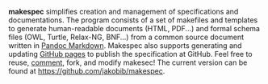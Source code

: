 **makespec** simplifies creation and management of specifications and
documentations. The program consists of a set of makefiles and templates to
generate human-readable documents (HTML, PDF...) and formal schema files (OWL,
Turtle, Relax-NG, BNF...) from a common source document written in [Pandoc
Markdown](http://johnmacfarlane.net/pandoc/demo/example9/pandocs-markdown.html).
Makespec also supports generating and updating [GitHub
pages](http://pages.github.com/) to publish the specification at GitHub. Feel
free to reuse, [comment](https://github.com/jakobib/makespec/issues), fork, and
modify makesec! The current version can be found at
<https://github.com/jakobib/makespec>.
